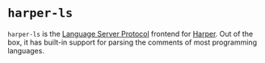 # `harper-ls`

`harper-ls` is the [Language Server Protocol](https://microsoft.github.io/language-server-protocol/) frontend for [Harper](https://harper.elijahpotter.dev).
Out of the box, it has built-in support for parsing the comments of most programming languages.
